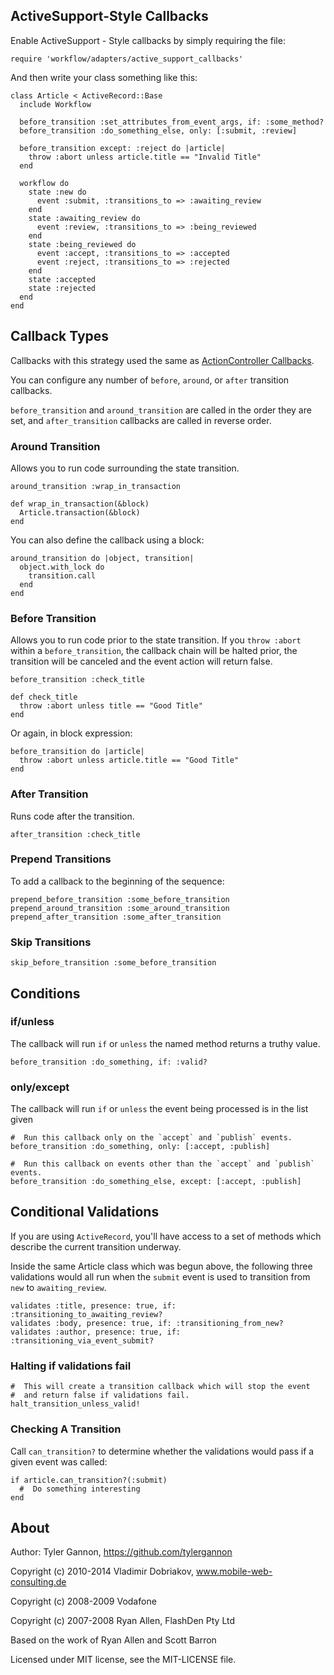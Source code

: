 
ActiveSupport-Style Callbacks
-----------------------------

Enable ActiveSupport - Style callbacks by simply requiring the file:

    require 'workflow/adapters/active_support_callbacks'

And then write your class something like this:

    class Article < ActiveRecord::Base
      include Workflow

      before_transition :set_attributes_from_event_args, if: :some_method?
      before_transition :do_something_else, only: [:submit, :review]

      before_transition except: :reject do |article|
        throw :abort unless article.title == "Invalid Title"
      end

      workflow do
        state :new do
          event :submit, :transitions_to => :awaiting_review
        end
        state :awaiting_review do
          event :review, :transitions_to => :being_reviewed
        end
        state :being_reviewed do
          event :accept, :transitions_to => :accepted
          event :reject, :transitions_to => :rejected
        end
        state :accepted
        state :rejected
      end
    end

## Callback Types

Callbacks with this strategy used the same as [ActionController Callbacks](http://guides.rubyonrails.org/action_controller_overview.html#filters).

You can configure any number of `before`, `around`, or `after` transition callbacks.

`before_transition` and `around_transition` are called in the order they are set,
and `after_transition` callbacks are called in reverse order.

### Around Transition

Allows you to run code surrounding the state transition.

    around_transition :wrap_in_transaction

    def wrap_in_transaction(&block)
      Article.transaction(&block)
    end

You can also define the callback using a block:

    around_transition do |object, transition|
      object.with_lock do
        transition.call
      end
    end

### Before Transition

Allows you to run code prior to the state transition.
If you `throw :abort` within a `before_transition`, the callback chain
will be halted prior, the transition will be canceled and the event action
will return false.

    before_transition :check_title

    def check_title
      throw :abort unless title == "Good Title"
    end

Or again, in block expression:

    before_transition do |article|
      throw :abort unless article.title == "Good Title"
    end

### After Transition

Runs code after the transition.

    after_transition :check_title


### Prepend Transitions

To add a callback to the beginning of the sequence:

    prepend_before_transition :some_before_transition
    prepend_around_transition :some_around_transition
    prepend_after_transition :some_after_transition

### Skip Transitions

    skip_before_transition :some_before_transition


## Conditions

### if/unless

The callback will run `if` or `unless` the named method returns a truthy value.

    before_transition :do_something, if: :valid?

### only/except

The callback will run `if` or `unless` the event being processed is in the list given

    #  Run this callback only on the `accept` and `publish` events.
    before_transition :do_something, only: [:accept, :publish]

    #  Run this callback on events other than the `accept` and `publish` events.
    before_transition :do_something_else, except: [:accept, :publish]

## Conditional Validations

If you are using `ActiveRecord`, you'll have access to a set of methods which
describe the current transition underway.

Inside the same Article class which was begun above, the following three
validations would all run when the `submit` event is used to transition
from `new` to `awaiting_review`.

    validates :title, presence: true, if: :transitioning_to_awaiting_review?
    validates :body, presence: true, if: :transitioning_from_new?
    validates :author, presence: true, if: :transitioning_via_event_submit?

### Halting if validations fail

    #  This will create a transition callback which will stop the event
    #  and return false if validations fail.
    halt_transition_unless_valid!

### Checking A Transition

Call `can_transition?` to determine whether the validations would pass if a
given event was called:

    if article.can_transition?(:submit)
      #  Do something interesting
    end


About
-----

Author: Tyler Gannon, <https://github.com/tylergannon>

Copyright (c) 2010-2014 Vladimir Dobriakov, www.mobile-web-consulting.de

Copyright (c) 2008-2009 Vodafone

Copyright (c) 2007-2008 Ryan Allen, FlashDen Pty Ltd

Based on the work of Ryan Allen and Scott Barron

Licensed under MIT license, see the MIT-LICENSE file.
